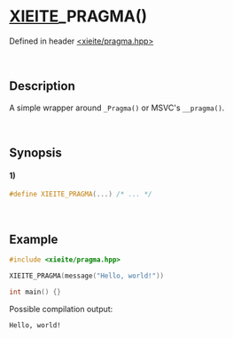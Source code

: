 # [XIEITE](../../macros.md)\_PRAGMA\(\)
Defined in header [<xieite/pragma.hpp>](../../../src/macros/pragma.hpp)

&nbsp;

## Description
A simple wrapper around `_Pragma()` or MSVC's `__pragma()`.

&nbsp;

## Synopsis
#### 1)
```cpp
#define XIEITE_PRAGMA(...) /* ... */
```

&nbsp;

## Example
```cpp
#include <xieite/pragma.hpp>

XIEITE_PRAGMA(message("Hello, world!"))

int main() {}
```
Possible compilation output:
```
Hello, world!
```
